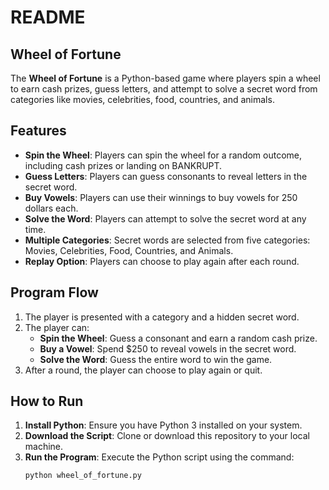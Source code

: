 # README

## Wheel of Fortune

The **Wheel of Fortune** is a Python-based game where players spin a wheel to earn cash prizes, guess letters, and attempt to solve a secret word from categories like movies, celebrities, food, countries, and animals.

## Features

- **Spin the Wheel**: Players can spin the wheel for a random outcome, including cash prizes or landing on BANKRUPT.
- **Guess Letters**: Players can guess consonants to reveal letters in the secret word.
- **Buy Vowels**: Players can use their winnings to buy vowels for 250 dollars each.
- **Solve the Word**: Players can attempt to solve the secret word at any time.
- **Multiple Categories**: Secret words are selected from five categories: Movies, Celebrities, Food, Countries, and Animals.
- **Replay Option**: Players can choose to play again after each round.

## Program Flow

1. The player is presented with a category and a hidden secret word.
2. The player can:
   - **Spin the Wheel**: Guess a consonant and earn a random cash prize.
   - **Buy a Vowel**: Spend $250 to reveal vowels in the secret word.
   - **Solve the Word**: Guess the entire word to win the game.
3. After a round, the player can choose to play again or quit.

## How to Run

1. **Install Python**: Ensure you have Python 3 installed on your system.
2. **Download the Script**: Clone or download this repository to your local machine.
3. **Run the Program**: Execute the Python script using the command:
   ```bash
   python wheel_of_fortune.py
